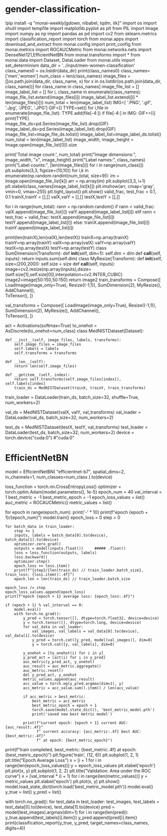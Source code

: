 # gender-classification-
!pip install -q "monai-weekly[gdown, nibabel, tqdm, itk]"
import os
import shutil
import tempfile
import matplotlib.pyplot as plt
from PIL import Image
import numpy as np
import pandas as pd
import cv2
from sklearn.metrics import classification_report
import torch
from monai.apps import download_and_extract
from monai.config import print_config
from monai.metrics import ROCAUCMetric
from monai.networks.nets import DenseNet121,EfficientNetBN
from monai.transforms import *
from monai.data import Dataset, DataLoader
from monai.utils import set_determinism
data_dir = '../input/men-women-classification' 
class_names0 = os.listdir(data_dir)
print(class_names0)
class_names=['men','women']
num_class = len(class_names)
image_files = [[os.path.join(data_dir, class_name, x) 
               for x in os.listdir(os.path.join(data_dir, class_name))] 
               for class_name in class_names]
image_file_list = []
image_label_list = []
for i, class_name in enumerate(class_names):
    image_file_list.extend(image_files[i])
    image_label_list.extend([i] * len(image_files[i]))
num_total = len(image_label_list)
IMG=[ '.PNG', '.gif', '.Jpg', 'JPEG', '.JPG']
GIF=[]
TYPE=set()
for i,file in enumerate(image_file_list):
    TYPE.add(file[-4:])
    if file[-4:] in IMG:
      GIF+=[i]
print(TYPE)    
image_file_ds=pd.Series(image_file_list).drop(GIF)
image_label_ds=pd.Series(image_label_list).drop(GIF)
image_file_list=image_file_ds.tolist()
image_label_list=image_label_ds.tolist()
num_total = len(image_label_list)
image_width, image_height = Image.open(image_file_list[0]).size

print('Total image count:', num_total)
print("Image dimensions:", image_width, "x", image_height)
print("Label names:", class_names)
print("Label counts:", [len(image_files[i]) for i in range(num_class)])
plt.subplots(3,3, figsize=(10,10))
for i,k in enumerate(np.random.randint(num_total, size=9)):
    im = Image.open(image_file_list[k])
    arr = np.array(im)
    plt.subplot(3,3, i+1)
    plt.xlabel(class_names[image_label_list[k]])
    plt.imshow(arr, cmap='gray', vmin=0, vmax=255)
plt.tight_layout()
plt.show()
valid_frac, test_frac = 0.1, 0.1
trainX,trainY = [],[]
valX,valY = [],[]
testX,testY = [],[]

for i in range(num_total):
    rann = np.random.random()
    if rann < valid_frac:
        valX.append(image_file_list[i])
        valY.append(image_label_list[i])
    elif rann < test_frac + valid_frac:
        testX.append(image_file_list[i])
        testY.append(image_label_list[i])
    else:
        trainX.append(image_file_list[i])
        trainY.append(image_label_list[i])

print(len(trainX),len(valX),len(testX))
trainX=np.array(trainX)
trainY=np.array(trainY)
valX=np.array(valX)
valY=np.array(valY)
testX=np.array(testX)
testY=np.array(testY)
class SumDimension(Transform):
    def __init__(self, dim=1):
        self.dim = dim
    def __call__(self, inputs):
        return inputs.sum(self.dim)
class MyResize(Transform):
    def __init__(self, size=(200,200)):
        self.size = size
    def __call__(self, inputs):
        image=cv2.resize(np.array(inputs),dsize=(self.size[1],self.size[0]),interpolation=cv2.INTER_CUBIC)
        image2=image[50:150,50:150]
        return image2
train_transforms = Compose([
    LoadImage(image_only=True),
    Resize((-1,1)),
    SumDimension(2),
    MyResize(),
    AddChannel(),    
    ToTensor(),
])

val_transforms = Compose([
    LoadImage(image_only=True),
    Resize((-1,1)),
    SumDimension(2),
    MyResize(),
    AddChannel(),    
    ToTensor(),
])

act = Activations(softmax=True)
to_onehot = AsDiscrete(to_onehot=num_class)
class MedNISTDataset(Dataset):

    def __init__(self, image_files, labels, transforms):
        self.image_files = image_files
        self.labels = labels
        self.transforms = transforms

    def __len__(self):
        return len(self.image_files)

    def __getitem__(self, index):
        return self.transforms(self.image_files[index]), self.labels[index]
        train_ds = MedNISTDataset(trainX, trainY, train_transforms)
train_loader = DataLoader(train_ds, batch_size=32, shuffle=True, num_workers=2)

val_ds = MedNISTDataset(valX, valY, val_transforms)
val_loader = DataLoader(val_ds, batch_size=32, num_workers=2)

test_ds = MedNISTDataset(testX, testY, val_transforms)
test_loader = DataLoader(test_ds, batch_size=32, num_workers=2)
device = torch.device("cuda:0")   #"cuda:0"

# EfficientNetBN
model = EfficientNetBN( 
    "efficientnet-b7",
    spatial_dims=2,            
    in_channels=1,
    num_classes=num_class
).to(device)

loss_function = torch.nn.CrossEntropyLoss()
optimizer = torch.optim.Adam(model.parameters(), 1e-5)
epoch_num = 40
val_interval = 1
best_metric = -1
best_metric_epoch = -1
epoch_loss_values = list()
auc_metric = ROCAUCMetric()
metric_values = list()

for epoch in range(epoch_num):
    print('-' * 10)
    print(f"epoch {epoch + 1}/{epoch_num}")
    model.train()
    epoch_loss = 0
    step = 0

    for batch_data in train_loader:
        step += 1
        inputs, labels = batch_data[0].to(device), batch_data[1].to(device)
        optimizer.zero_grad()
        outputs = model(inputs.float())     ##### .float()
        loss = loss_function(outputs, labels)
        loss.backward()
        optimizer.step()
        epoch_loss += loss.item()
        print(f"{step}/{len(train_ds) // train_loader.batch_size}, train_loss: {loss.item():.4f}")
        epoch_len = len(train_ds) // train_loader.batch_size

    epoch_loss /= step
    epoch_loss_values.append(epoch_loss)
    print(f"epoch {epoch + 1} average loss: {epoch_loss:.4f}")

    if (epoch + 1) % val_interval == 0:
        model.eval()
        with torch.no_grad():
            y_pred = torch.tensor([], dtype=torch.float32, device=device)
            y = torch.tensor([], dtype=torch.long, device=device)
            for val_data in val_loader:
                val_images, val_labels = val_data[0].to(device), val_data[1].to(device)
                y_pred = torch.cat([y_pred, model(val_images)], dim=0)
                y = torch.cat([y, val_labels], dim=0)
                
            y_onehot = [to_onehot(i) for i in y]
            y_pred_act = [act(i) for i in y_pred]
            auc_metric(y_pred_act, y_onehot)
            auc_result = auc_metric.aggregate()
            auc_metric.reset()
            del y_pred_act, y_onehot
            metric_values.append(auc_result)
            acc_value = torch.eq(y_pred.argmax(dim=1), y)
            acc_metric = acc_value.sum().item() / len(acc_value)
            
            if acc_metric > best_metric:
                best_metric = acc_metric
                best_metric_epoch = epoch + 1
                torch.save(model.state_dict(), 'best_metric_model.pth')
                print('saved new best metric model')
                
            print(f"current epoch: {epoch + 1} current AUC: {auc_result:.4f}"
                  f" current accuracy: {acc_metric:.4f} best AUC: {best_metric:.4f}"
                  f" at epoch: {best_metric_epoch}")
            
print(f"train completed, best_metric: {best_metric:.4f} at epoch: {best_metric_epoch}")
plt.figure('train', (12, 6))
plt.subplot(1, 2, 1)
plt.title("Epoch Average Loss")
x = [i + 1 for i in range(len(epoch_loss_values))]
y = epoch_loss_values
plt.xlabel('epoch')
plt.plot(x, y)
plt.subplot(1, 2, 2)
plt.title("Validation: Area under the ROC curve")
x = [val_interval * (i + 1) for i in range(len(metric_values))]
y = metric_values
plt.xlabel('epoch')
plt.plot(x, y)
plt.show()
model.load_state_dict(torch.load('best_metric_model.pth'))
model.eval()
y_true = list()
y_pred = list()

with torch.no_grad():
    for test_data in test_loader:
        test_images, test_labels = test_data[0].to(device), test_data[1].to(device)
        pred = model(test_images).argmax(dim=1)
        for i in range(len(pred)):
            y_true.append(test_labels[i].item())
            y_pred.append(pred[i].item()
print(classification_report(y_true, y_pred, target_names=class_names, digits=4))
